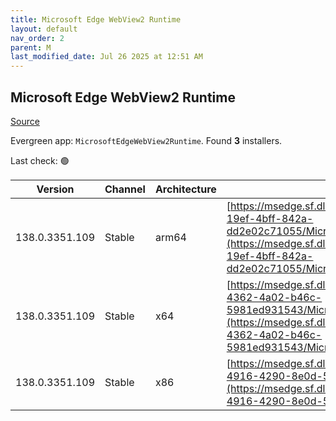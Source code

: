 ```yaml
---
title: Microsoft Edge WebView2 Runtime
layout: default
nav_order: 2
parent: M
last_modified_date: Jul 26 2025 at 12:51 AM
---
```


## Microsoft Edge WebView2 Runtime

[Source](https://developer.microsoft.com/en-us/microsoft-edge/webview2/)

Evergreen app: `MicrosoftEdgeWebView2Runtime`. Found **3** installers.

Last check: 🟢

| Version        | Channel | Architecture | URI                                                                                                                                                                                                                                                                                                                            |
| -------------- | ------- | ------------ | ------------------------------------------------------------------------------------------------------------------------------------------------------------------------------------------------------------------------------------------------------------------------------------------------------------------------------ |
| 138.0.3351.109 | Stable  | arm64        | [https://msedge.sf.dl.delivery.mp.microsoft.com/filestreamingservice/files/5228eac4-19ef-4bff-842a-dd2e02c71055/MicrosoftEdgeWebView2RuntimeInstallerARM64.exe](https://msedge.sf.dl.delivery.mp.microsoft.com/filestreamingservice/files/5228eac4-19ef-4bff-842a-dd2e02c71055/MicrosoftEdgeWebView2RuntimeInstallerARM64.exe) |
| 138.0.3351.109 | Stable  | x64          | [https://msedge.sf.dl.delivery.mp.microsoft.com/filestreamingservice/files/605518b3-4362-4a02-b46c-5981ed931543/MicrosoftEdgeWebView2RuntimeInstallerX64.exe](https://msedge.sf.dl.delivery.mp.microsoft.com/filestreamingservice/files/605518b3-4362-4a02-b46c-5981ed931543/MicrosoftEdgeWebView2RuntimeInstallerX64.exe)     |
| 138.0.3351.109 | Stable  | x86          | [https://msedge.sf.dl.delivery.mp.microsoft.com/filestreamingservice/files/8254df47-4916-4290-8e0d-537fdcdf3665/MicrosoftEdgeWebView2RuntimeInstallerX86.exe](https://msedge.sf.dl.delivery.mp.microsoft.com/filestreamingservice/files/8254df47-4916-4290-8e0d-537fdcdf3665/MicrosoftEdgeWebView2RuntimeInstallerX86.exe)     |
